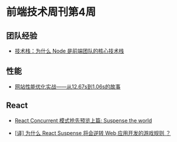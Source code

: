 # 前端技术周刊第4周

## 团队经验

- [技术栈：为什么 Node 是前端团队的核心技术栈](https://mp.weixin.qq.com/s/jUEwvTapOjGx60ljPjplgA)

## 性能

- [网站性能优化实战——从12.67s到1.06s的故事](https://imweb.io/topic/5b6fd3c13cb5a02f33c013bd)

## React

- [React Concurrent 模式抢先预览上篇: Suspense the world](https://juejin.im/post/5db65d87518825648f2ef899)
  
- [[译] 为什么 React Suspense 将会逆转 Web 应用开发的游戏规则 ？](https://juejin.im/post/5da9458ae51d4524a43077d2)